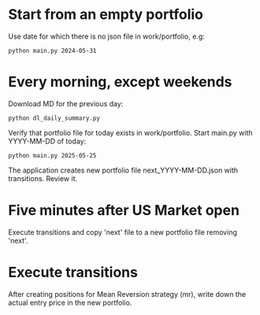 # Start from an empty portfolio
Use date for which there is no json file in work/portfolio, e.g:

`python main.py 2024-05-31`

# Every morning, except weekends

Download MD for the previous day:

`python dl_daily_summary.py`

Verify that portfolio file for today exists in work/portfolio. Start main.py with YYYY-MM-DD of today:

`python main.py 2025-05-25`

The application creates new portfolio file next_YYYY-MM-DD.json with transitions. Review it.

# Five minutes after US Market open

Execute transitions and copy 'next' file to a new portfolio file removing 'next'.

# Execute transitions

After creating positions for Mean Reversion strategy (mr), write down the actual entry price in the new portfolio.
